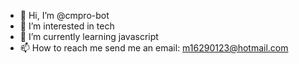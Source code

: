 - 👋 Hi, I’m @cmpro-bot
- 👀 I’m interested in tech
- 🌱 I’m currently learning javascript
- 📫 How to reach me send me an email: m16290123@hotmail.com

